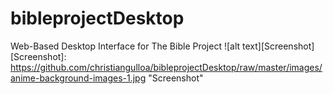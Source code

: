 # bibleprojectDesktop
Web-Based Desktop Interface for The Bible Project
![alt text][Screenshot]
[Screenshot]: https://github.com/christiangulloa/bibleprojectDesktop/raw/master/images/anime-background-images-1.jpg "Screenshot"
